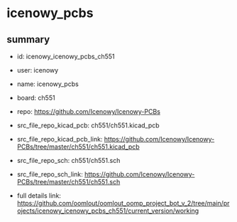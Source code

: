 # icenowy_pcbs
 
## summary 
* id: icenowy_icenowy_pcbs_ch551
* user: icenowy
* name: icenowy_pcbs
* board: ch551
* repo: https://github.com/Icenowy/Icenowy-PCBs
* src_file_repo_kicad_pcb: ch551/ch551.kicad_pcb
* src_file_repo_kicad_pcb_link: https://github.com/Icenowy/Icenowy-PCBs/tree/master/ch551/ch551.kicad_pcb


* src_file_repo_sch: ch551/ch551.sch
* src_file_repo_sch_link: https://github.com/Icenowy/Icenowy-PCBs/tree/master/ch551/ch551.sch
* full details link: https://github.com/oomlout/oomlout_oomp_project_bot_v_2/tree/main/projects/icenowy_icenowy_pcbs_ch551/current_version/working  







